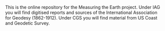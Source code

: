 This is the online repository for the Measuring the Earth project. 
Under IAG you will find digitised reports and sources of the International Association for Geodesy (1862-1912).
Under CGS you will find material from US Coast and Geodetic Survey.
